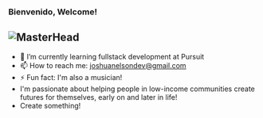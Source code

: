### Bienvenido, Welcome!
![MasterHead](https://media1.giphy.com/media/YnexM9LwlwGu4Z1QnS/200w.webp?cid=ecf05e47pfon3mrjka6iacds8hqu3c4gs4obnmy3zgew7g8o&rid=200w.webp&ct=g)
---
<!--
**joshuanelsondev/joshuanelsondev** is a ✨ _special_ ✨ repository because its `README.md` (this file) appears on your GitHub profile.

Here are some ideas to get you started:

- 🔭 I’m currently working on ...
- 🌱 I’m currently learning ...
- 👯 I’m looking to collaborate on ...
- 🤔 I’m looking for help with ...
- 💬 Ask me about ...
- 📫 How to reach me: ...
- 😄 Pronouns: ...
- ⚡ Fun fact: ...
-->
- 🔭 I’m currently learning fullstack development at Pursuit
- 📫 How to reach me: joshuanelsondev@gmail.com
- ⚡ Fun fact: I'm also a musician! 
- I'm passionate about helping people in low-income communities create futures for themselves, early on and later in life!
- Create something!
